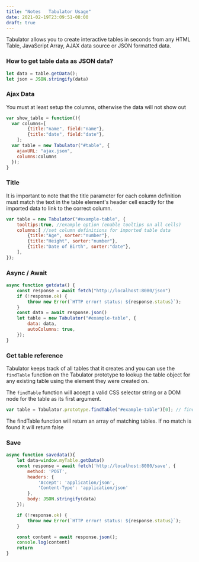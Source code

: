 ```yaml
---
title: "Notes   Tabulator Usage"
date: 2021-02-19T23:09:51-08:00
draft: true
---
```

Tabulator allows you to create interactive tables in seconds from any HTML Table, JavaScript Array,
AJAX data source or JSON formatted data.

### How to get table data as JSON data?
```javascript
let data = table.getData();
let json = JSON.stringify(data)
```

### Ajax Data
You must at least setup the columns, otherwise the data will not show out
```javascript
var show_table = function(){
  var columns=[
        {title:"name", field:"name"},
        {title:"date", field:"date"},
    ];
  var table = new Tabulator("#table", {
    ajaxURL: "ajax.json",
    columns:columns
  });
}
```

### Title
It is important to note that the title parameter for each column definition must match the text in the table element's 
header cell exactly for the imported data to link to the correct column.
```javascript
var table = new Tabulator("#example-table", {
    tooltips:true, //example option (enable tooltips on all cells)
    columns:[ //set column definitions for imported table data
        {title:"Age", sorter:"number"},
        {title:"Height", sorter:"number"},
        {title:"Date of Birth", sorter:"date"},
    ],
});
```

### Async / Await
```javascript
async function getdata() {
    const response = await fetch("http://localhost:8080/json")
    if (!response.ok) {
        throw new Error(`HTTP error! status: ${response.status}`);
    }
    const data = await response.json()
    let table = new Tabulator("#example-table", {
        data: data,
        autoColumns: true,
    });
}
```

### Get table reference
Tabulator keeps track of all tables that it creates and you can use the `findTable` function on the Tabulator prototype 
to lookup the table object for any existing table using the element they were created on.

The `findTable` function will accept a valid CSS selector string or a DOM node for the table as its first argument.
```javascript
var table = Tabulator.prototype.findTable("#example-table")[0]; // find table object for table with id of example-table
```
The findTable function will return an array of matching tables. If no match is found it will return false

### Save
```javascript
async function savedata(){
    let data=window.myTable.getData()
    const response = await fetch('http://localhost:8080/save', {
        method: 'POST',
        headers: {
            'Accept': 'application/json',
            'Content-Type': 'application/json'
        },
        body: JSON.stringify(data)
    });

    if (!response.ok) {
        throw new Error(`HTTP error! status: ${response.status}`);
    }

    const content = await response.json();
    console.log(content)
    return
}
```